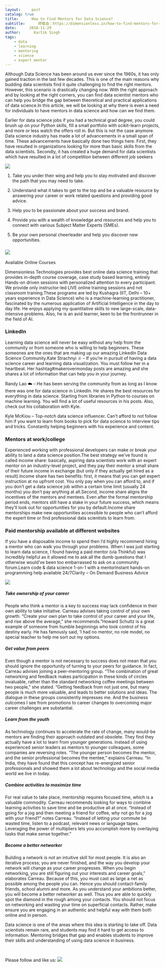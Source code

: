```yaml
---
layout:     post
catalog: true
title:      How to Find Mentors for Data Science?
subtitle:      转载自：https://dimensionless.in/how-to-find-mentors-for-data-science/
date:      2018-11-29
author:      Kartik Singh
tags:
    - data
    - learning
    - mentoring
    - science
    - expert mentor
---
```


Although Data Science has been around us ever since the 1960s, it has only gained traction in the last few decades. This is one of the main reasons why budding data scientists find it quite challenging to find the right mentors. However, this scenario is drastically changing now. With the right approach and by looking at the right corners, you can find data scientist mentors who can help you bridge the gap between theoretical and practical applications of data science.In this article, we will be looking at why there is even a need for individuals to have mentors in data science and how can we find them.

Earlier for data science jobs if you had a technical grad degree, you could brush up on your Python skills, fill a small portfolio with scikit-learn projects, and more or less watch the offers roll in. But this is not the case anymore. Data science industry has made a lot of advancements in a small span of time. These advancements have basically done two things here. First, they have resulted in organizations looking for more than basic skills from the data scientists. Secondly, it has created a huge demand for data scientists which have resulted in a lot of competition between different job seekers

![](https://dimensionless.in/wp-content/uploads/2018/11/sample123.png)


1. Take you under their wing and help you to stay motivated and discover the path that you may need to take.

1. Understand what it takes to get to the top and be a valuable resource by answering your career or work related questions and providing good advice.

1. Help you to be passionate about your success and brand.

1. Provide you with a wealth of knowledge and resources and help you to connect with various Subject Matter Experts (SMEs).

1. Be your own personal cheerleader and help you discover new opportunities.


### ![](https://dimensionless.in/wp-content/uploads/2018/11/sample2.png)
Available Online Courses

Dimensionless Technologies provides best online data science training that provides in-depth course coverage, case study based learning, entirely Hands-on driven sessions with personalized attention to every participant. We provide only instructor-led LIVE online training sessions and not classroom training.These programs are led by Kushagra (IIT, Delhi – 10+ years experience in Data Science) who is a machine-learning practitioner, fascinated by the numerous application of Artificial Intelligence in the day to day life. He enjoys applying my quantitative skills to new large-scale, data-intensive problems. Also, he is an avid learner, keen to be the frontrunner in the field of AI.

### LinkedIn

Learning data science will never be easy without any help from the community or from someone who is willing to help beginners. These someones are the ones that are making up our amazing LinkedIn Data Science Community.Kate Strachnyi ♕ – If you’re in pursuit of having a data science career and learning data visualization. You must follow her in a heartbeat. Her hashtag#makerovermonday posts are amazing and she shares a lot of information that can help you in your journey.

Randy Lao ☁️ – He has been serving the community from as long as I know there was one for data science in LinkedIn. He shares the best resources for everything in data science. Starting from libraries in Python to courses on machine learning. You will find a lot of useful resources in his posts. Also, check out his collaboration with Kyle.

Kyle McKiou – Top-notch data science influencer. Can’t afford to not follow him if you want to learn from books to pick for data science to interview tips and tricks. Constantly helping beginners with his experience and content.

### Mentors at work/college

Experienced working with professional developers can make or break your ability to land a data science position.The best strategy we’ve found is called income share: basically, aspiring data scientists work with an expert mentor on an industry-level project, and they pay their mentor a small share of their future income in exchange (but only if they actually get hired as a result).Income share has two benefits: first, it means that you can get expert instruction at no upfront cost. You only pay when you can afford to, and if you don’t get a data science job within a certain time limit (usually 24 months) you don’t pay anything at all.Second, income share aligns the incentives of the mentors and mentees. Even after the formal mentorship period ends, mentors still have a stake in your future success, which means they’ll look out for opportunities for you by default.Income share mentorships make new opportunities accessible to people who can’t afford the expert time or find professional data scientists to learn from.

### Paid mentorship available at different websites

If you have a disposable income to spend then I’d highly recommend hiring a mentor who can walk you through your problems. When I was just starting to learn data science, I found having a paid mentor (via Thinkful) was incredibly helpful as it allowed me to ask all the dumb questions that I otherwise would’ve been too embarrassed to ask on a community forum.Learn code & data science 1-on-1 with a mentorInstant hands-on programming help available 24/7Clarity – On Demand Business Advice

![](https://dimensionless.in/wp-content/uploads/2018/11/spample3.png)


##### Take ownership of your career

People who think a mentor is a key to success may lack confidence in their own ability to take initiative. Carreau advises taking control of your own growth. “Create your own plan to take control of your career and your life, and rise above the average,” she recommends.”Howard Schultz is a great example of someone from humble beginnings who took control of his destiny early. He has famously said, ‘I had no mentor, no role model, no special teacher to help me sort out my options.

##### Get value from peers

Even though a mentor is not necessary to success does not mean that you should ignore the opportunity of turning to your peers for guidance. In fact, Carreau advises joining a peer-mentoring group. “The combination of great networking and feedback makes participation in these kinds of circles invaluable, rather than the standard networking coffee meetings between two people,” she stated. “Getting feedback from not just one, but many people is much more valuable, and leads to better solutions and ideas. The dialogue in these groups consistently impresses me. And the business outcomes I see from promotions to career changes to overcoming major career challenges are substantial.

##### Learn from the youth

As technology continues to accelerate the rate of change, many would-be mentors are finding their approach outdated and obsolete. They find they actually have a lot to learn from younger generations. Instead of using experienced senior leaders as mentors to younger colleagues, some companies are reversing roles. “The younger person becomes the mentor, and the senior professional becomes the mentee,” explains Carreau. “In India, they have found that this concept has re-energized senior professionals and showed them a lot about technology and the social media world we live in today.

##### Combine activities to maximize time

For real value to take place, mentorship requires focused time, which is a valuable commodity. Carreau recommends looking for ways to combine learning activities to save time and be productive all at once. “Instead of going for a jog and then meeting a friend for coffee, why not go for a jog with your friend?” notes Carreau. “Instead of letting your commute be wasted time, listen to a podcast, relevant news or language tapes. Leveraging the power of multipliers lets you accomplish more by overlaying tasks that make sense together.”

##### Become a better networker

Building a network is not an intuitive skill for most people. It is also an iterative process; you are never finished, and the way you develop your network will change as your career progresses. When you begin networking, you are still figuring out your interests and career goals,” elaborates Carreau. Because of this, you must cast as large a net as possible among the people you can. Hence you should contact-family friends, school alumni and more. As you understand your ambitions better, you will become a better networker as well. Thus you are able to quickly spot the diamond in the rough among your contacts. You should not focus on networking and wasting your time on superficial contacts. Rather, make ensure you are engaging in an authentic and helpful way with them both online and in person.

Data science is one of the areas where this idea is starting to take off. Data scientists remain rare, and students may find it hard to get access to information. Mentoring bridges that gap and enables students to improve their skills and understanding of using data science in business.

 

Please follow and like us:
![](https://dimensionless.in/wp-content/plugins/ultimate-social-media-icons/images/follow_subscribe.png)

